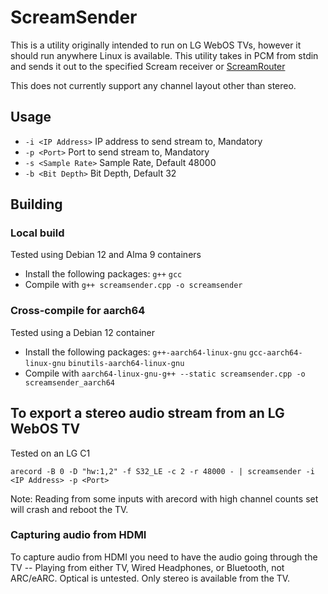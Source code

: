 # ScreamSender

This is a utility originally intended to run on LG WebOS TVs, however it should run anywhere Linux is available. This utility takes in PCM from stdin and sends it out to the specified Scream receiver or [ScreamRouter](http://github.com/netham45/ScreamRouter)

This does not currently support any channel layout other than stereo.

## Usage

* `-i <IP Address>` IP address to send stream to, Mandatory
* `-p <Port>` Port to send stream to, Mandatory
* `-s <Sample Rate>` Sample Rate, Default 48000
* `-b <Bit Depth>` Bit Depth, Default 32

## Building

### Local build

Tested using Debian 12 and Alma 9 containers

* Install the following packages: `g++` `gcc`
* Compile with `g++ screamsender.cpp -o screamsender`

### Cross-compile for aarch64

Tested using a Debian 12 container

* Install the following packages: `g++-aarch64-linux-gnu` `gcc-aarch64-linux-gnu` `binutils-aarch64-linux-gnu`
* Compile with `aarch64-linux-gnu-g++ --static screamsender.cpp -o screamsender_aarch64`

## To export a stereo audio stream from an LG WebOS TV

Tested on an LG C1

`arecord -B 0 -D "hw:1,2" -f S32_LE -c 2 -r 48000 - | screamsender -i <IP Address> -p <Port>`

Note: Reading from some inputs with arecord with high channel counts set will crash and reboot the TV.

### Capturing audio from HDMI

To capture audio from HDMI you need to have the audio going through the TV -- Playing from either TV, Wired Headphones, or Bluetooth, not ARC/eARC. Optical is untested. Only stereo is available from the TV.

